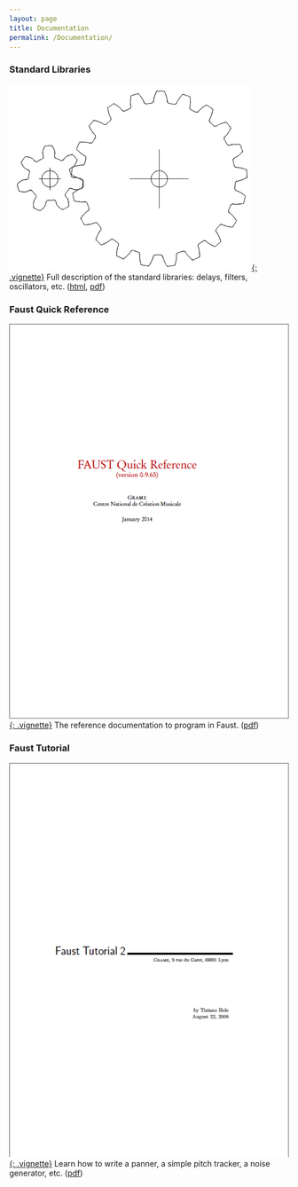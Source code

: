```yaml
---
layout: page
title: Documentation
permalink: /Documentation/
---
```


### Standard Libraries

[![Faust libraries](/images/gear.png){: .vignette}](/library.html)
Full description of the standard libraries: delays, filters, oscillators, etc. ([html](/library.html), [pdf](/library.pdf))


### Faust Quick Reference

[![Faust quick reference](/images/faust-quick-reference.png){: .vignette}](/images/faust-quick-reference.pdf)
The reference documentation to program in Faust. ([pdf](/images/faust-quick-reference.pdf))

### Faust Tutorial

[![Faust tutorial 2](/images/faust-tutorial2.png){: .vignette}](/images/faust-tutorial2.pdf)
Learn how to write a panner, a simple pitch tracker, a noise generator, etc. ([pdf](/images/faust-tutorial2.pdf))
